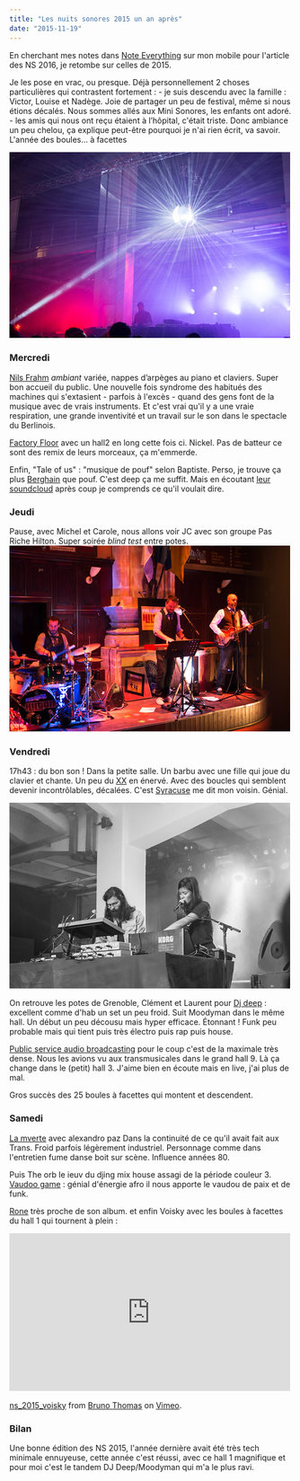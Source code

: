 ```yaml
---
title: "Les nuits sonores 2015 un an après"
date: "2015-11-19"
---
```


En cherchant mes notes dans [Note Everything](https://play.google.com/store/apps/details?id=de.softxperience.android.noteeverything) sur mon mobile pour l'article des NS 2016, je retombe sur celles de 2015.

Je les pose en vrac, ou presque. Déjà personnellement 2 choses particulières qui contrastent fortement : - je suis descendu avec la famille : Victor, Louise et Nadège. Joie de partager un peu de festival, même si nous étions décalés. Nous sommes allés aux Mini Sonores, les enfants ont adoré. - les amis qui nous ont reçu étaient à l’hôpital, c'était triste. Donc ambiance un peu chelou, ça explique peut-être pourquoi je n'ai rien écrit, va savoir. L'année des boules... à facettes

[![IMGP0220](images/27117733135_5318b2315c.jpg)](https://www.flickr.com/photos/31719094@N04/27117733135/in/album-72157666136238023/ "IMGP0220")
<script async src="//embedr.flickr.com/assets/client-code.js" charset="utf-8"></script>

### Mercredi

[Nils Frahm](https://soundcloud.com/nils_frahm) _ambiant_ variée, nappes d’arpèges au piano et claviers. Super bon accueil du public. Une nouvelle fois syndrome des habitués des machines qui s'extasient - parfois à l'excès - quand des gens font de la musique avec de vrais instruments. Et c'est vrai qu'il y a une vraie respiration, une grande inventivité et un travail sur le son dans le spectacle du Berlinois.

[Factory Floor](https://soundcloud.com/factory-floor) avec un hall2 en long cette fois ci. Nickel. Pas de batteur ce sont des remix de leurs morceaux, ça m'emmerde.

Enfin, "Tale of us" : "musique de pouf" selon Baptiste. Perso, je trouve ça plus [Berghain](http://berghain.de/) que pouf. C'est deep ça me suffit. Mais en écoutant [leur soundcloud](https://soundcloud.com/taleofus) après coup je comprends ce qu'il voulait dire.

### Jeudi

Pause, avec Michel et Carole, nous allons voir JC avec son groupe Pas Riche Hilton. Super soirée _blind test_ entre potes. [![IMGP0212](images/27023224922_faf4622368.jpg)](https://www.flickr.com/photos/31719094@N04/27023224922/in/album-72157666136238023/ "IMGP0212")
<script async src="//embedr.flickr.com/assets/client-code.js" charset="utf-8"></script>

### Vendredi

17h43 : du bon son ! Dans la petite salle. Un barbu avec une fille qui joue du clavier et chante. Un peu du [XX](http://www.thexx.info/) en énervé. Avec des boucles qui semblent devenir incontrôlables, décalées. C'est [Syracuse](https://soundcloud.com/syracuse-886138881) me dit mon voisin. Génial.

[![IMGP0222](images/27049213391_09f3008c55.jpg)](https://www.flickr.com/photos/31719094@N04/27049213391/in/album-72157666136238023/ "IMGP0222")
<script async src="//embedr.flickr.com/assets/client-code.js" charset="utf-8"></script>

On retrouve les potes de Grenoble, Clément et Laurent pour [Dj deep](http://www.djdeep.com/) : excellent comme d'hab un set un peu froid. Suit Moodyman dans le même hall. Un début un peu décousu mais hyper efficace. Étonnant ! Funk peu probable mais qui tient puis très électro puis rap puis house.

[Public service audio broadcasting](https://soundcloud.com/psbhq) pour le coup c'est de la maximale très dense. Nous les avions vu aux transmusicales dans le grand hall 9. Là ça change dans le (petit) hall 3. J'aime bien en écoute mais en live, j'ai plus de mal.

Gros succès des 25 boules à facettes qui montent et descendent.

### Samedi

[La mverte](https://soundcloud.com/la-mverte) avec alexandro paz Dans la continuité de ce qu'il avait fait aux Trans. Froid parfois légèrement industriel. Personnage comme dans l'entretien fume danse boit sur scène. Influence années 80.

Puis The orb le ieuv du djing mix house assagi de la période couleur 3. [Vaudoo game](https://soundcloud.com/apiafo-n) : génial d'énergie afro il nous apporte le vaudou de paix et de funk.

[Rone](https://soundcloud.com/rone-music) très proche de son album. et enfin Voisky avec les boules à facettes du hall 1 qui tournent à plein : 

<iframe src="https://player.vimeo.com/video/167346064" width="500" height="281" frameborder="0" webkitallowfullscreen mozallowfullscreen="" allowfullscreen=""></iframe>

[ns\_2015\_voisky](https://vimeo.com/167346064) from [Bruno Thomas](https://vimeo.com/bamthomas) on [Vimeo](https://vimeo.com).

### Bilan

Une bonne édition des NS 2015, l'année dernière avait été très tech minimale ennuyeuse, cette année c'est réussi, avec ce hall 1 magnifique et pour moi c'est le tandem DJ Deep/Moodyman qui m'a le plus ravi.
